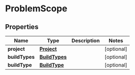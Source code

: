 
# ProblemScope

## Properties
Name | Type | Description | Notes
------------ | ------------- | ------------- | -------------
**project** | [**Project**](Project.md) |  |  [optional]
**buildTypes** | [**BuildTypes**](BuildTypes.md) |  |  [optional]
**buildType** | [**BuildType**](BuildType.md) |  |  [optional]




